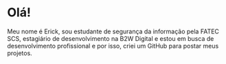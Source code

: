 # Olá!

Meu nome é Erick, sou estudante de segurança da informação pela FATEC SCS, estagiário de desenvolvimento na B2W Digital e estou em busca de desenvolvimento profissional e por isso, criei um GitHub para postar meus projetos.
